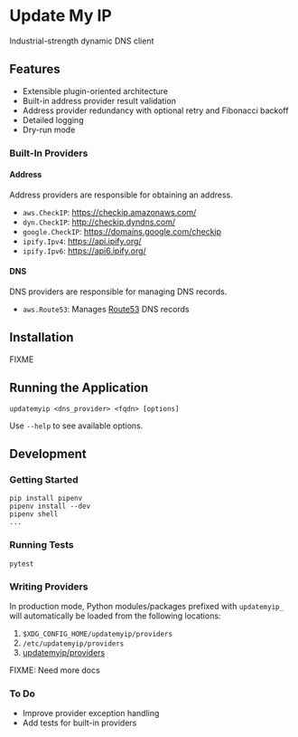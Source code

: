 # Update My IP

Industrial-strength dynamic DNS client

## Features

- Extensible plugin-oriented architecture
- Built-in address provider result validation
- Address provider redundancy with optional retry and Fibonacci backoff
- Detailed logging
- Dry-run mode

### Built-In Providers

#### Address

Address providers are responsible for obtaining an address.

- `aws.CheckIP`: https://checkip.amazonaws.com/
- `dyn.CheckIP`: http://checkip.dyndns.com/
- `google.CheckIP`: https://domains.google.com/checkip
- `ipify.Ipv4`: https://api.ipify.org/
- `ipify.Ipv6`: https://api6.ipify.org/

#### DNS

DNS providers are responsible for managing DNS records.

- `aws.Route53`: Manages [Route53](https://aws.amazon.com/route53/) DNS records

## Installation

FIXME

## Running the Application

    updatemyip <dns_provider> <fqdn> [options]

Use `--help` to see available options.

## Development

### Getting Started

    pip install pipenv
    pipenv install --dev
    pipenv shell
    ...

### Running Tests

    pytest

### Writing Providers

In production mode, Python modules/packages prefixed with `updatemyip_` will automatically be loaded from the following locations:

1. `$XDG_CONFIG_HOME/updatemyip/providers`
1. `/etc/updatemyip/providers`
1. [updatemyip/providers](updatemyip/providers)

FIXME: Need more docs

### To Do

- Improve provider exception handling
- Add tests for built-in providers
